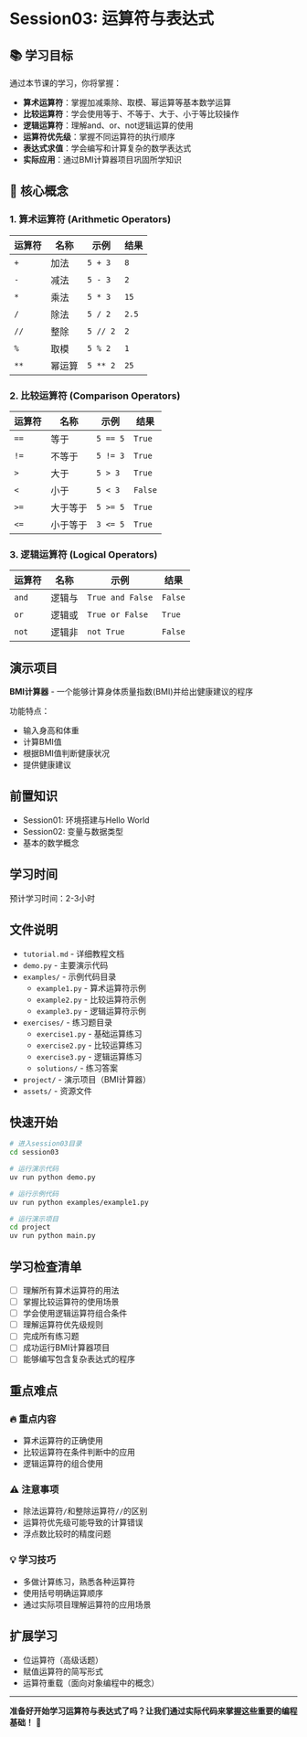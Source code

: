 # Session03: 运算符与表达式

## 📚 学习目标

通过本节课的学习，你将掌握：

- **算术运算符**：掌握加减乘除、取模、幂运算等基本数学运算
- **比较运算符**：学会使用等于、不等于、大于、小于等比较操作
- **逻辑运算符**：理解and、or、not逻辑运算的使用
- **运算符优先级**：掌握不同运算符的执行顺序
- **表达式求值**：学会编写和计算复杂的数学表达式
- **实际应用**：通过BMI计算器项目巩固所学知识

## 🎯 核心概念

### 1. 算术运算符 (Arithmetic Operators)

| 运算符 | 名称 | 示例 | 结果 |
|--------|------|------|------|
| `+` | 加法 | `5 + 3` | `8` |
| `-` | 减法 | `5 - 3` | `2` |
| `*` | 乘法 | `5 * 3` | `15` |
| `/` | 除法 | `5 / 2` | `2.5` |
| `//` | 整除 | `5 // 2` | `2` |
| `%` | 取模 | `5 % 2` | `1` |
| `**` | 幂运算 | `5 ** 2` | `25` |

### 2. 比较运算符 (Comparison Operators)

| 运算符 | 名称 | 示例 | 结果 |
|--------|------|------|------|
| `==` | 等于 | `5 == 5` | `True` |
| `!=` | 不等于 | `5 != 3` | `True` |
| `>` | 大于 | `5 > 3` | `True` |
| `<` | 小于 | `5 < 3` | `False` |
| `>=` | 大于等于 | `5 >= 5` | `True` |
| `<=` | 小于等于 | `3 <= 5` | `True` |

### 3. 逻辑运算符 (Logical Operators)

| 运算符 | 名称 | 示例 | 结果 |
|--------|------|------|------|
| `and` | 逻辑与 | `True and False` | `False` |
| `or` | 逻辑或 | `True or False` | `True` |
| `not` | 逻辑非 | `not True` | `False` |

## 演示项目

**BMI计算器** - 一个能够计算身体质量指数(BMI)并给出健康建议的程序

功能特点：
- 输入身高和体重
- 计算BMI值
- 根据BMI值判断健康状况
- 提供健康建议

## 前置知识

- Session01: 环境搭建与Hello World
- Session02: 变量与数据类型
- 基本的数学概念

## 学习时间

预计学习时间：2-3小时

## 文件说明

- `tutorial.md` - 详细教程文档
- `demo.py` - 主要演示代码
- `examples/` - 示例代码目录
  - `example1.py` - 算术运算符示例
  - `example2.py` - 比较运算符示例
  - `example3.py` - 逻辑运算符示例
- `exercises/` - 练习题目录
  - `exercise1.py` - 基础运算练习
  - `exercise2.py` - 比较运算练习
  - `exercise3.py` - 逻辑运算练习
  - `solutions/` - 练习答案
- `project/` - 演示项目（BMI计算器）
- `assets/` - 资源文件

## 快速开始

```bash
# 进入session03目录
cd session03

# 运行演示代码
uv run python demo.py

# 运行示例代码
uv run python examples/example1.py

# 运行演示项目
cd project
uv run python main.py
```

## 学习检查清单

- [ ] 理解所有算术运算符的用法
- [ ] 掌握比较运算符的使用场景
- [ ] 学会使用逻辑运算符组合条件
- [ ] 理解运算符优先级规则
- [ ] 完成所有练习题
- [ ] 成功运行BMI计算器项目
- [ ] 能够编写包含复杂表达式的程序

## 重点难点

### 🔥 重点内容
- 算术运算符的正确使用
- 比较运算符在条件判断中的应用
- 逻辑运算符的组合使用

### ⚠️ 注意事项
- 除法运算符`/`和整除运算符`//`的区别
- 运算符优先级可能导致的计算错误
- 浮点数比较时的精度问题

### 💡 学习技巧
- 多做计算练习，熟悉各种运算符
- 使用括号明确运算顺序
- 通过实际项目理解运算符的应用场景

## 扩展学习

- 位运算符（高级话题）
- 赋值运算符的简写形式
- 运算符重载（面向对象编程中的概念）

---

**准备好开始学习运算符与表达式了吗？让我们通过实际代码来掌握这些重要的编程基础！** 🚀